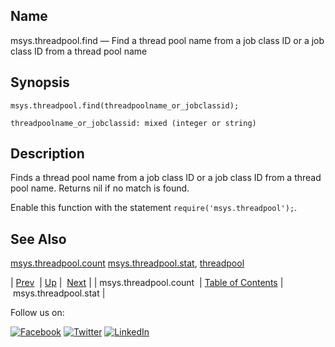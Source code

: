 <a name="lua.ref.msys.threadpool.find"></a>
## Name

msys.threadpool.find — Find a thread pool name from a job class ID or a job class ID from a thread pool name

<a name="idp18465248"></a>
## Synopsis

`msys.threadpool.find(threadpoolname_or_jobclassid);`

`threadpoolname_or_jobclassid: mixed (integer or string)`<a name="idp18468288"></a>
## Description

Finds a thread pool name from a job class ID or a job class ID from a thread pool name. Returns nil if no match is found.

Enable this function with the statement `require('msys.threadpool');`.

<a name="idp18471120"></a>
## See Also

[msys.threadpool.count](lua.ref.msys.threadpool.count.php "msys.threadpool.count") [msys.threadpool.stat](lua.ref.msys.threadpool.stat.php "msys.threadpool.stat"), [threadpool](conf.ref.threadpool.php "threadpool")

| [Prev](lua.ref.msys.threadpool.count.php)  | [Up](lua.function.details.php) |  [Next](lua.ref.msys.threadpool.stat.php) |
| msys.threadpool.count  | [Table of Contents](index.php) |  msys.threadpool.stat |

Follow us on:

[![Facebook](https://support.messagesystems.com/images/icon-facebook.png)](http://www.facebook.com/messagesystems) [![Twitter](https://support.messagesystems.com/images/icon-twitter.png)](http://twitter.com/#!/MessageSystems) [![LinkedIn](https://support.messagesystems.com/images/icon-linkedin.png)](http://www.linkedin.com/company/message-systems)